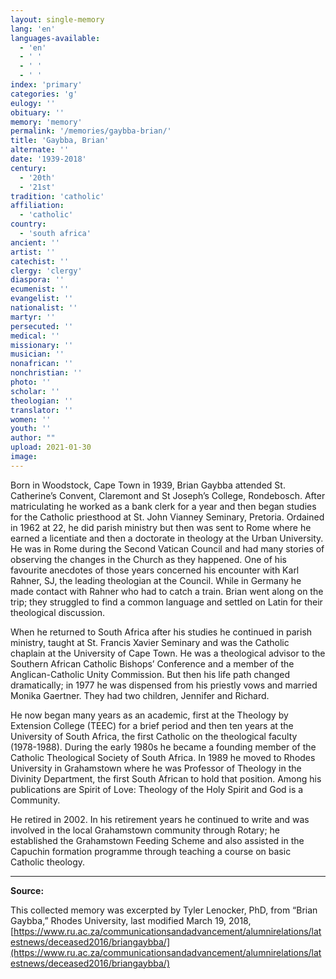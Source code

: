 ```yaml
---
layout: single-memory
lang: 'en'
languages-available:
  - 'en'
  - ' '
  - ' '
  - ' '
index: 'primary'
categories: 'g'
eulogy: ''
obituary: ''
memory: 'memory'
permalink: '/memories/gaybba-brian/'
title: 'Gaybba, Brian'
alternate: ''
date: '1939-2018'
century:
  - '20th'
  - '21st'                  
tradition: 'catholic'                       
affiliation:
  - 'catholic'
country:
  - 'south africa'
ancient: ''
artist: ''
catechist: ''
clergy: 'clergy'
diaspora: ''
ecumenist: ''
evangelist: ''
nationalist: ''
martyr: ''
persecuted: ''
medical: ''
missionary: ''
musician: ''
nonafrican: ''
nonchristian: ''
photo: ''
scholar: ''
theologian: ''
translator: ''
women: ''
youth: ''
author: ""
upload: 2021-01-30
image:
---
```


Born in Woodstock, Cape Town in 1939, Brian Gaybba attended St. Catherine’s Convent, Claremont and St Joseph’s College, Rondebosch. After matriculating he worked as a bank clerk for a year and then began studies for the Catholic priesthood at St. John Vianney Seminary, Pretoria. Ordained in 1962 at 22, he did parish ministry but then was sent to Rome where he earned a licentiate and then a doctorate in theology at the Urban University. He was in Rome during the Second Vatican Council and had many stories of observing the changes in the Church as they happened. One of his favourite anecdotes of those years concerned his encounter with Karl Rahner, SJ, the leading theologian at the Council. While in Germany he made contact with Rahner who had to catch a train. Brian went along on the trip; they struggled to find a common language and settled on Latin for their theological discussion.

When he returned to South Africa after his studies he continued in parish ministry, taught at St. Francis Xavier Seminary and was the Catholic chaplain at the University of Cape Town. He was a theological advisor to the Southern African Catholic Bishops’ Conference and a member of the Anglican-Catholic Unity Commission. But then his life path changed dramatically; in 1977 he was dispensed from his priestly vows and married Monika Gaertner. They had two children, Jennifer and Richard.

He now began many years as an academic, first at the Theology by Extension College (TEEC) for a brief period and then ten years at the University of South Africa, the first Catholic on the theological faculty (1978-1988).  During the early 1980s he became a founding member of the Catholic Theological Society of South Africa. In 1989 he moved to Rhodes University in Grahamstown where he was Professor of Theology in the Divinity Department, the first South African to hold that position. Among his publications are Spirit of Love: Theology of the Holy Spirit and God is a Community.

He retired in 2002. In his retirement years he continued to write and was involved in the local Grahamstown community through Rotary; he established the Grahamstown Feeding Scheme and also assisted in the Capuchin formation programme through teaching a course on basic Catholic theology.

---

**Source:**

This collected memory was excerpted by Tyler Lenocker, PhD, from “Brian Gaybba,” Rhodes University, last modified March 19, 2018, [https://www.ru.ac.za/communicationsandadvancement/alumnirelations/latestnews/deceased2016/briangaybba/](https://www.ru.ac.za/communicationsandadvancement/alumnirelations/latestnews/deceased2016/briangaybba/)
